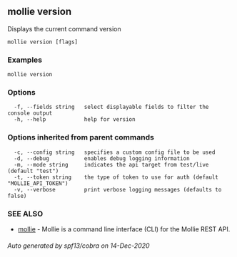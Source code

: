 ## mollie version

Displays the current command version

```
mollie version [flags]
```

### Examples

```
mollie version
```

### Options

```
  -f, --fields string   select displayable fields to filter the console output
  -h, --help            help for version
```

### Options inherited from parent commands

```
  -c, --config string   specifies a custom config file to be used
  -d, --debug           enables debug logging information
  -m, --mode string     indicates the api target from test/live (default "test")
  -t, --token string    the type of token to use for auth (default "MOLLIE_API_TOKEN")
  -v, --verbose         print verbose logging messages (defaults to false)
```

### SEE ALSO

* [mollie](mollie.md)	 - Mollie is a command line interface (CLI) for the Mollie REST API.

###### Auto generated by spf13/cobra on 14-Dec-2020

